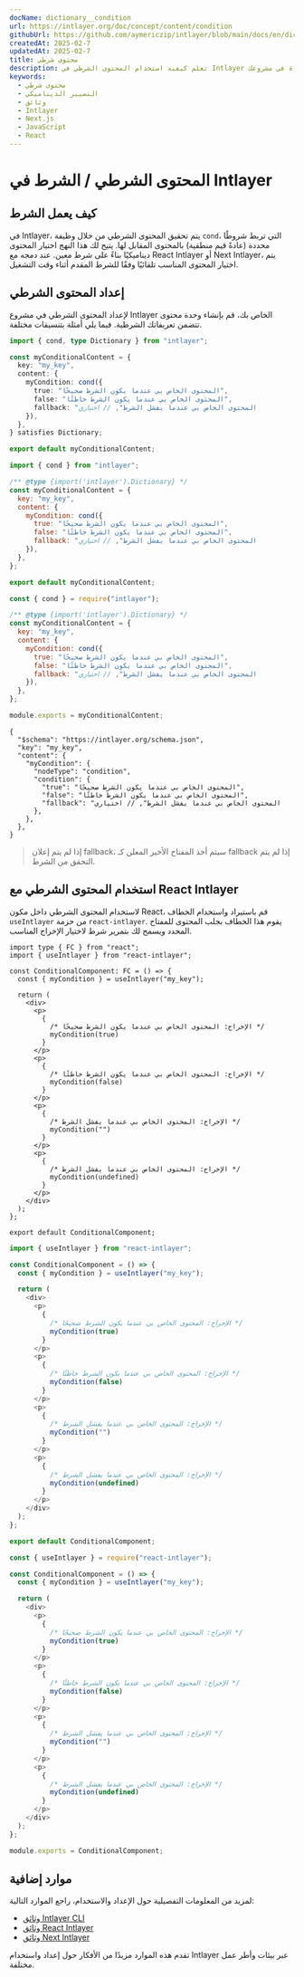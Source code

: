 ```yaml
---
docName: dictionary__condition
url: https://intlayer.org/doc/concept/content/condition
githubUrl: https://github.com/aymericzip/intlayer/blob/main/docs/en/dictionary/condition.md
createdAt: 2025-02-7
updatedAt: 2025-02-7
title: محتوى شرطي
description: تعلم كيفية استخدام المحتوى الشرطي في Intlayer لعرض المحتوى ديناميكيًا بناءً على شروط محددة. اتبع هذه الوثيقة لتنفيذ الشروط بكفاءة في مشروعك.
keywords:
  - محتوى شرطي
  - التصيير الديناميكي
  - وثائق
  - Intlayer
  - Next.js
  - JavaScript
  - React
---
```


# المحتوى الشرطي / الشرط في Intlayer

## كيف يعمل الشرط

في Intlayer، يتم تحقيق المحتوى الشرطي من خلال وظيفة `cond`، التي تربط شروطًا محددة (عادةً قيم منطقية) بالمحتوى المقابل لها. يتيح لك هذا النهج اختيار المحتوى ديناميكيًا بناءً على شرط معين. عند دمجه مع React Intlayer أو Next Intlayer، يتم اختيار المحتوى المناسب تلقائيًا وفقًا للشرط المقدم أثناء وقت التشغيل.

## إعداد المحتوى الشرطي

لإعداد المحتوى الشرطي في مشروع Intlayer الخاص بك، قم بإنشاء وحدة محتوى تتضمن تعريفاتك الشرطية. فيما يلي أمثلة بتنسيقات مختلفة.

```typescript fileName="**/*.content.ts" contentDeclarationFormat="typescript"
import { cond, type Dictionary } from "intlayer";

const myConditionalContent = {
  key: "my_key",
  content: {
    myCondition: cond({
      true: "المحتوى الخاص بي عندما يكون الشرط صحيحًا",
      false: "المحتوى الخاص بي عندما يكون الشرط خاطئًا",
      fallback: "المحتوى الخاص بي عندما يفشل الشرط", // اختياري
    }),
  },
} satisfies Dictionary;

export default myConditionalContent;
```

```javascript fileName="**/*.content.mjs" contentDeclarationFormat="esm"
import { cond } from "intlayer";

/** @type {import('intlayer').Dictionary} */
const myConditionalContent = {
  key: "my_key",
  content: {
    myCondition: cond({
      true: "المحتوى الخاص بي عندما يكون الشرط صحيحًا",
      false: "المحتوى الخاص بي عندما يكون الشرط خاطئًا",
      fallback: "المحتوى الخاص بي عندما يفشل الشرط", // اختياري
    }),
  },
};

export default myConditionalContent;
```

```javascript fileName="**/*.content.cjs" contentDeclarationFormat="commonjs"
const { cond } = require("intlayer");

/** @type {import('intlayer').Dictionary} */
const myConditionalContent = {
  key: "my_key",
  content: {
    myCondition: cond({
      true: "المحتوى الخاص بي عندما يكون الشرط صحيحًا",
      false: "المحتوى الخاص بي عندما يكون الشرط خاطئًا",
      fallback: "المحتوى الخاص بي عندما يفشل الشرط", // اختياري
    }),
  },
};

module.exports = myConditionalContent;
```

```json5 fileName="**/*.content.json" contentDeclarationFormat="json"
{
  "$schema": "https://intlayer.org/schema.json",
  "key": "my_key",
  "content": {
    "myCondition": {
      "nodeType": "condition",
      "condition": {
        "true": "المحتوى الخاص بي عندما يكون الشرط صحيحًا",
        "false": "المحتوى الخاص بي عندما يكون الشرط خاطئًا",
        "fallback": "المحتوى الخاص بي عندما يفشل الشرط", // اختياري
      },
    },
  },
}
```

> إذا لم يتم إعلان fallback، سيتم أخذ المفتاح الأخير المعلن كـ fallback إذا لم يتم التحقق من الشرط.

## استخدام المحتوى الشرطي مع React Intlayer

لاستخدام المحتوى الشرطي داخل مكون React، قم باستيراد واستخدام الخطاف `useIntlayer` من حزمة `react-intlayer`. يقوم هذا الخطاف بجلب المحتوى للمفتاح المحدد ويسمح لك بتمرير شرط لاختيار الإخراج المناسب.

```tsx fileName="**/*.tsx" codeFormat="typescript"
import type { FC } from "react";
import { useIntlayer } from "react-intlayer";

const ConditionalComponent: FC = () => {
  const { myCondition } = useIntlayer("my_key");

  return (
    <div>
      <p>
        {
          /* الإخراج: المحتوى الخاص بي عندما يكون الشرط صحيحًا */
          myCondition(true)
        }
      </p>
      <p>
        {
          /* الإخراج: المحتوى الخاص بي عندما يكون الشرط خاطئًا */
          myCondition(false)
        }
      </p>
      <p>
        {
          /* الإخراج: المحتوى الخاص بي عندما يفشل الشرط */
          myCondition("")
        }
      </p>
      <p>
        {
          /* الإخراج: المحتوى الخاص بي عندما يفشل الشرط */
          myCondition(undefined)
        }
      </p>
    </div>
  );
};

export default ConditionalComponent;
```

```javascript fileName="**/*.mjx" codeFormat="esm"
import { useIntlayer } from "react-intlayer";

const ConditionalComponent = () => {
  const { myCondition } = useIntlayer("my_key");

  return (
    <div>
      <p>
        {
          /* الإخراج: المحتوى الخاص بي عندما يكون الشرط صحيحًا */
          myCondition(true)
        }
      </p>
      <p>
        {
          /* الإخراج: المحتوى الخاص بي عندما يكون الشرط خاطئًا */
          myCondition(false)
        }
      </p>
      <p>
        {
          /* الإخراج: المحتوى الخاص بي عندما يفشل الشرط */
          myCondition("")
        }
      </p>
      <p>
        {
          /* الإخراج: المحتوى الخاص بي عندما يفشل الشرط */
          myCondition(undefined)
        }
      </p>
    </div>
  );
};

export default ConditionalComponent;
```

```javascript fileName="**/*.cjs" codeFormat="commonjs"
const { useIntlayer } = require("react-intlayer");

const ConditionalComponent = () => {
  const { myCondition } = useIntlayer("my_key");

  return (
    <div>
      <p>
        {
          /* الإخراج: المحتوى الخاص بي عندما يكون الشرط صحيحًا */
          myCondition(true)
        }
      </p>
      <p>
        {
          /* الإخراج: المحتوى الخاص بي عندما يكون الشرط خاطئًا */
          myCondition(false)
        }
      </p>
      <p>
        {
          /* الإخراج: المحتوى الخاص بي عندما يفشل الشرط */
          myCondition("")
        }
      </p>
      <p>
        {
          /* الإخراج: المحتوى الخاص بي عندما يفشل الشرط */
          myCondition(undefined)
        }
      </p>
    </div>
  );
};

module.exports = ConditionalComponent;
```

## موارد إضافية

لمزيد من المعلومات التفصيلية حول الإعداد والاستخدام، راجع الموارد التالية:

- [وثائق Intlayer CLI](https://github.com/aymericzip/intlayer/blob/main/docs/ar/intlayer_cli.md)
- [وثائق React Intlayer](https://github.com/aymericzip/intlayer/blob/main/docs/ar/intlayer_with_create_react_app.md)
- [وثائق Next Intlayer](https://github.com/aymericzip/intlayer/blob/main/docs/ar/intlayer_with_nextjs_15.md)

تقدم هذه الموارد مزيدًا من الأفكار حول إعداد واستخدام Intlayer عبر بيئات وأطر عمل مختلفة.
